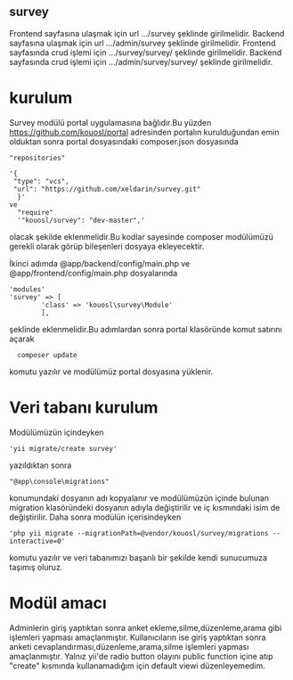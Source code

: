 ## survey
Frontend sayfasına ulaşmak için url   .../survey şeklinde girilmelidir.
Backend sayfasına ulaşmak için url    .../admin/survey şeklinde girilmelidir.
Frontend sayfasında crud işlemi için   .../survey/survey/ şeklinde girilmelidir.
Backend sayfasında crud işlemi için   .../admin/survey/survey/ şeklinde girilmelidir.

# kurulum
Survey modülü portal uygulamasına bağlıdır.Bu yüzden https://github.com/kouosl/portal adresinden portalın kurulduğundan emin olduktan sonra portal dosyasındaki composer.json dosyasında 

    "repositories"
    
    '{
	 "type": "vcs",
	 "url": "https://github.com/xeldarin/survey.git"
	  }'
	ve
	  "require"
	  '"kouosl/survey": "dev-master",'
   
   olacak şekilde eklenmelidir.Bu kodlar sayesinde composer modülümüzü gerekli olarak görüp bileşenleri dosyaya ekleyecektir.
   
   İkinci adımda @app/backend/config/main.php ve @app/frontend/config/main.php dosyalarında
   	
	'modules'
   	'survey' => [
			'class' => 'kouosl\survey\Module'
			],
  şeklinde eklenmelidir.Bu adımlardan sonra portal klasöründe komut satırını açarak 
      
      composer update 
      
   komutu yazılır ve modülümüz portal dosyasına yüklenir. 
# Veri tabanı kurulum
Modülümüzün içindeyken

	'yii migrate/create survey'
yazıldıktan sonra 

	"@app\console\migrations"
konumundaki dosyanın adı kopyalanır ve modülümüzün içinde bulunan migration klasöründeki dosyanın adıyla değiştirilir ve iç kısmındaki isim de değiştirilir.
Daha sonra modülün içerisindeyken

	'php yii migrate --migrationPath=@vendor/kouosl/survey/migrations --interactive=0'
komutu yazılır ve veri tabanımızı başarılı bir şekilde kendi sunucumuza taşımış oluruz.
   
# Modül amacı
   Adminlerin giriş yaptıktan sonra anket ekleme,silme,düzenleme,arama gibi işlemleri yapması amaçlanmıştır.
   Kullanıcıların ise giriş yaptıktan sonra anketi cevaplandırması,düzenleme,arama,silme işlemleri yapması amaçlanmıştır.
   Yalnız yii'de radio button olayını public function içine atıp "create" kısmında kullanamadığım için default viewi düzenleyemedim.

